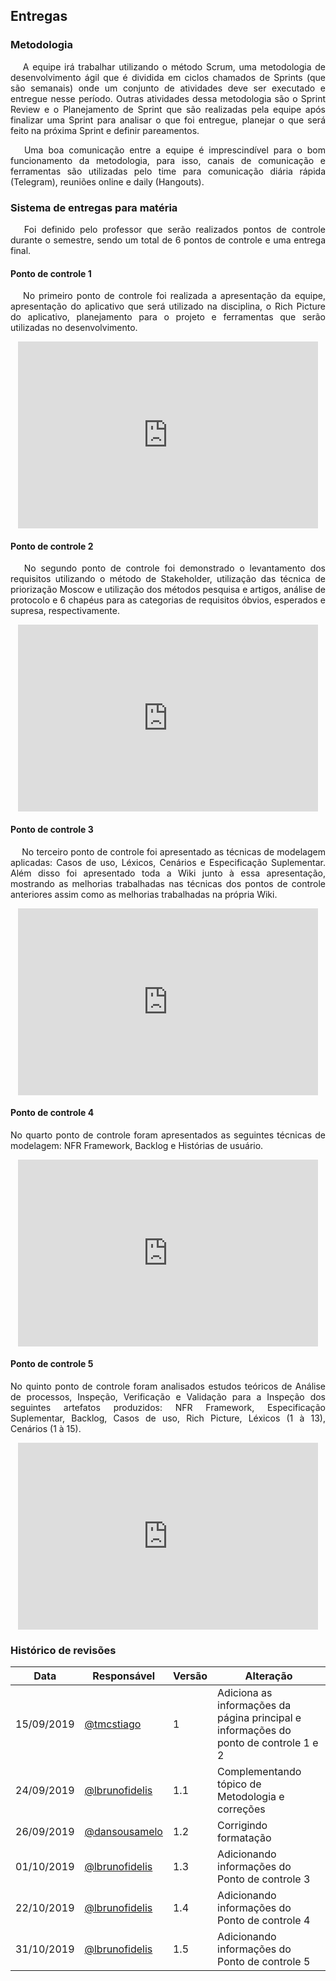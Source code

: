 ## **Entregas**

### **Metodologia**
<p align="justify">&emsp;
A equipe irá trabalhar utilizando o método Scrum, uma metodologia de desenvolvimento ágil que é dividida em ciclos chamados de Sprints (que são semanais) onde um conjunto de atividades deve ser executado e entregue nesse período. Outras atividades dessa metodologia são o Sprint Review e o Planejamento de Sprint que são realizadas pela equipe após finalizar uma Sprint para analisar o que foi entregue, planejar o que será feito na próxima Sprint e definir pareamentos.</p>

<p align="justify">&emsp;
Uma boa comunicação entre a equipe é imprescindível para o bom funcionamento da metodologia, para isso, canais de comunicação e ferramentas são utilizadas pelo time para comunicação diária rápida (Telegram), reuniões online e daily (Hangouts).</p>

### **Sistema de entregas para matéria**
<p align="justify">&emsp;
    Foi definido pelo professor que serão realizados pontos de controle durante o semestre, sendo um total de 6 pontos de controle e uma entrega final.
</p>

#### **Ponto de controle 1**

<p align="justify">&emsp;
    No primeiro ponto de controle foi realizada a apresentação da equipe, apresentação do aplicativo que será utilizado na disciplina, o Rich Picture do aplicativo, planejamento para o projeto e ferramentas que serão utilizadas no desenvolvimento.
</p>

<p align="center"><iframe src="https://docs.google.com/presentation/d/e/2PACX-1vTFC9vkOpIHs73zq9uNDENP_QKbfqNZ44WpFl7aWzHH0nJN9A5rJTmlj-VBQWR_-cphIHJKBIrqrhIz/embed?start=false&loop=false&delayms=3000" frameborder="0" width="480" height="299" allowfullscreen="true" mozallowfullscreen="true" webkitallowfullscreen="true"></iframe></p>


#### **Ponto de controle 2**
<p align="justify">&emsp;
    No segundo ponto de controle foi demonstrado o levantamento dos requisitos utilizando o método de Stakeholder, utilização das técnica de priorização Moscow e utilização dos métodos pesquisa e artigos, análise de protocolo e 6 chapéus para as categorias de requisitos óbvios, esperados e supresa, respectivamente.
</p>

<p align="center">
    <iframe src="https://docs.google.com/presentation/d/e/2PACX-1vRnYxln9Jy--Ja1FC_Hub59kENN1RrNOsPxv73yXjtw5VPpEgrivUKT4bJUQRaclAnkvzCBzuOyJTmx/embed?start=false&loop=false&delayms=1000" frameborder="0" width="480" height="299" allowfullscreen="true" mozallowfullscreen="true" webkitallowfullscreen="true"></iframe>
</p>

#### **Ponto de controle 3**
<p align="justify">&emsp;
    No terceiro ponto de controle foi apresentado as técnicas de modelagem aplicadas: Casos de uso, Léxicos, Cenários e Especificação Suplementar. Além disso foi apresentado toda a Wiki junto à essa apresentação, mostrando as melhorias trabalhadas nas técnicas dos pontos de controle anteriores assim como as melhorias trabalhadas na própria Wiki.
</p>

<p align="center">
    <iframe src="https://docs.google.com/presentation/d/e/2PACX-1vS4QtlKDiIGSws1oXAMAwA7L9O-fBeq_EOgdNEqtnt4wYiEObBCVKz6tY_rgIPA-6zz2pHMSQa-zWVF/embed?start=false&loop=false&delayms=60000" frameborder="0" width="480" height="299" allowfullscreen="true" mozallowfullscreen="true" webkitallowfullscreen="true"></iframe>
</p>

#### **Ponto de controle 4**

<p align="justify">
    No quarto ponto de controle foram apresentados as seguintes técnicas de modelagem: NFR Framework, Backlog e Histórias de usuário.
</p>

<p align="center">
    <iframe src="https://docs.google.com/presentation/d/e/2PACX-1vS2h7dpQeLkukhLop77eyBYuoSXsJxuvqPDDv8pRpgM7Rl3y_V1OPBzSMdf5Vq3D3y9W8Vaph9EXBFp/embed?start=false&loop=false&delayms=60000" frameborder="0" width="480" height="299" allowfullscreen="true" mozallowfullscreen="true" webkitallowfullscreen="true"></iframe>
</p>

#### **Ponto de controle 5**

<p align="justify">
    No quinto ponto de controle foram analisados estudos teóricos de Análise de processos, Inspeção, Verificação e Validação para a Inspeção dos seguintes artefatos produzidos: NFR Framework, Especificação Suplementar, Backlog, Casos de uso, Rich Picture, Léxicos (1 à 13), Cenários (1 à 15).
</p>

<p align="center">
    <iframe src="https://docs.google.com/presentation/d/e/2PACX-1vQ_uZHC-nOMnHZ8MFYMvhlh59EkSikO0UhyocvwtAvdmSrESmQqLJpxZtz0-bingGoWRc2DH1vRaafo/embed?start=false&loop=false&delayms=60000" frameborder="0" width="480" height="299" allowfullscreen="true" mozallowfullscreen="true" webkitallowfullscreen="true"></iframe>
</p>

### Histórico de revisões

| Data       | Responsável                                        | Versão | Alteração                                                                            |
| ---------- | -------------------------------------------------- | ------ | ------------------------------------------------------------------------------------ |
| 15/09/2019 | [@tmcstiago](https://github.com/tmcstiago)         | 1      | Adiciona as informações da página principal e informações do ponto de controle 1 e 2 |
| 24/09/2019 | [@lbrunofidelis](https://github.com/lbrunofidelis) | 1.1    | Complementando tópico de Metodologia e correções                                     |
| 26/09/2019 | [@dansousamelo](http://github.com/dansousamelo)    | 1.2    | Corrigindo formatação                                                                |
| 01/10/2019 | [@lbrunofidelis](https://github.com/lbrunofidelis) | 1.3    | Adicionando informações do Ponto de controle 3                                       |
| 22/10/2019 | [@lbrunofidelis](https://github.com/lbrunofidelis) | 1.4    | Adicionando informações do Ponto de controle 4                                       |
| 31/10/2019 | [@lbrunofidelis](https://github.com/lbrunofidelis) | 1.5    | Adicionando informações do Ponto de controle 5                                       |